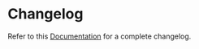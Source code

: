 # Changelog

Refer to this [Documentation](https://docs.moyasar.com/sdk/react-native/changelog) for a complete changelog.
